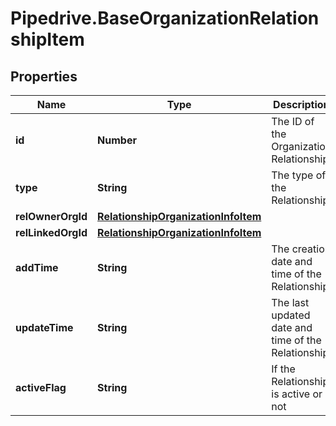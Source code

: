 # Pipedrive.BaseOrganizationRelationshipItem

## Properties

Name | Type | Description | Notes
------------ | ------------- | ------------- | -------------
**id** | **Number** | The ID of the Organization Relationship | [optional] 
**type** | **String** | The type of the Relationship | [optional] 
**relOwnerOrgId** | [**RelationshipOrganizationInfoItem**](RelationshipOrganizationInfoItem.md) |  | [optional] 
**relLinkedOrgId** | [**RelationshipOrganizationInfoItem**](RelationshipOrganizationInfoItem.md) |  | [optional] 
**addTime** | **String** | The creation date and time of the Relationship | [optional] 
**updateTime** | **String** | The last updated date and time of the Relationship | [optional] 
**activeFlag** | **String** | If the Relationship is active or not | [optional] 


